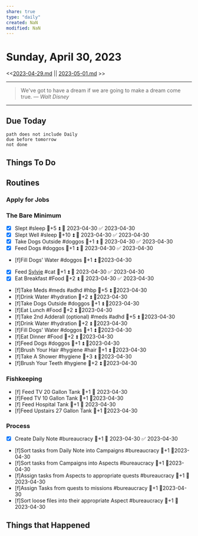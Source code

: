 ```yaml
---
share: true
type: "daily"
created: NaN 
modified: NaN
---
```

# Sunday, April 30, 2023
<<[2023-04-29.md](./2023-04-29.md) || [2023-05-01.md](./2023-05-01.md) >>

---

> We've got to have a dream if we are going to make a dream come true.
> — <cite>Walt Disney</cite>

---
## Due Today
```tasks
path does not include Daily
due before tomorrow
not done
```

## Things To Do
















## Routines
### Apply for Jobs


### The Bare Minimum
- [x] Slept #sleep 🥄+5 ⏫ 📅 2023-04-30 ✅ 2023-04-30
- [x] Slept Well #sleep 🥄+10 ⏫ 📅 2023-04-30 ✅ 2023-04-30
- [x] Take Dogs Outside  #doggos  🥄+1 ⏫ 📅 2023-04-30 ✅ 2023-04-30
- [x] Feed Dogs #doggos  🥄+1 ⏫ 📅 2023-04-30 ✅ 2023-04-30
- [f]Fill Dogs' Water #doggos  🥄+1 ⏫ 📆2023-04-30
- [x] Feed [Sylvie](./Sylvie.md) #cat 🥄+1 ⏫ 📅 2023-04-30 ✅ 2023-04-30
- [x] Eat Breakfast #Food  🥄+2 ⏫ 📅 2023-04-30 ✅ 2023-04-30
- [f]Take Meds  #meds #adhd #hbp 🥄+5 ⏫ 📆2023-04-30
- [f]Drink Water #hydration 🥄+2 ⏫ 📆2023-04-30
- [f]Take Dogs Outside  #doggos 🥄+1 ⏫ 📆2023-04-30
- [f]Eat Lunch #Food  🥄+2 ⏫ 📆2023-04-30
- [f]Take 2nd Adderall (optional) #meds #adhd  🥄+5 ⏫ 📆2023-04-30
- [f]Drink Water #hydration   🥄+2 ⏫ 📆2023-04-30
- [f]Fill Dogs' Water #doggos  🥄+1 ⏫ 📆2023-04-30
- [f]Eat Dinner #Food  🥄+2 ⏫ 📆2023-04-30
- [f]Feed Dogs #doggos  🥄+1 ⏫ 📆2023-04-30
- [f]Brush Your Hair #hygiene #hair 🥄+1 ⏫ 📆2023-04-30
- [f]Take A Shower #hygiene  🥄+3 ⏫ 📆2023-04-30
- [f]Brush Your Teeth #hygiene 🥄+2 ⏫ 📆2023-04-30


### Fishkeeping
- [f] Feed TV 20 Gallon Tank 🥄+1 📅 2023-04-30
- [f]Feed TV 10 Gallon Tank 🥄+1 📆2023-04-30
- [f] Feed Hospital Tank 🥄+1 📅 2023-04-30
- [f]Feed Upstairs 27 Gallon Tank 🥄+1 📆2023-04-30


### Process
- [x] Create Daily Note #bureaucracy 🥄+1 📅 2023-04-30 ✅ 2023-04-30
- [f]Sort tasks from Daily Note into Campaigns #bureaucracy 🥄+1   📆2023-04-30
- [f]Sort tasks from Campaigns into Aspects  #bureaucracy 🥄+1   📆2023-04-30
- [f]Assign tasks from Aspects to appropriate quests  #bureaucracy 🥄+1   📆2023-04-30
- [f]Assign Tasks from quests to missions  #bureaucracy 🥄+1   📆2023-04-30
- [f]Sort loose files into their appropriate Aspect  #bureaucracy 🥄+1   📆2023-04-30




## Things that Happened
